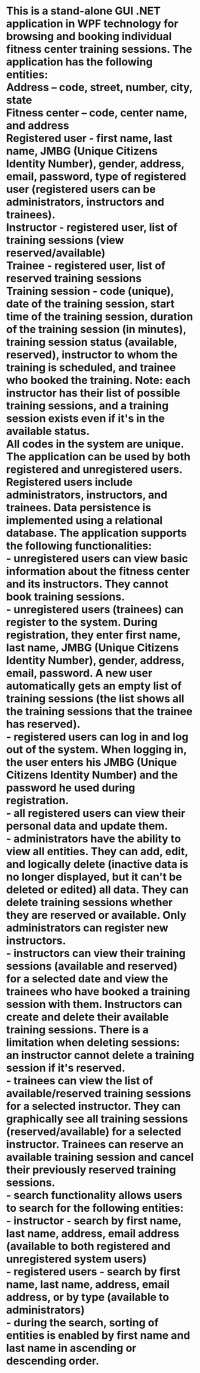 # This is a stand-alone GUI .NET application in WPF technology for browsing and booking individual fitness center training sessions. The application has the following entities: </br> Address – code, street, number, city, state </br> Fitness center – code, center name, and address </br> Registered user - first name, last name, JMBG (Unique Citizens Identity Number), gender, address, email, password, type of registered user (registered users can be administrators, instructors and trainees). </br> Instructor - registered user, list of training sessions (view reserved/available) </br> Trainee - registered user, list of reserved training sessions </br> Training session - code (unique), date of the training session, start time of the training session, duration of the training session (in minutes), training session status (available, reserved), instructor to whom the training is scheduled, and trainee who booked the training. Note: each instructor has their list of possible training sessions, and a training session exists even if it's in the available status. </br> All codes in the system are unique. The application can be used by both registered and unregistered users. Registered users include administrators, instructors, and trainees. Data persistence is implemented using a relational database. The application supports the following functionalities: </br> - unregistered users can view basic information about the fitness center and its instructors. They cannot book training sessions. </br> - unregistered users (trainees) can register to the system. During registration, they enter first name, last name, JMBG (Unique Citizens Identity Number), gender, address, email, password. A new user automatically gets an empty list of training sessions (the list shows all the training sessions that the trainee has reserved). </br> - registered users can log in and log out of the system. When logging in, the user enters his JMBG (Unique Citizens Identity Number) and the password he used during registration. </br> - all registered users can view their personal data and update them. </br> - administrators have the ability to view all entities. They can add, edit, and logically delete (inactive data is no longer displayed, but it can't be deleted or edited) all data. They can delete training sessions whether they are reserved or available. Only administrators can register new instructors. </br> - instructors can view their training sessions (available and reserved) for a selected date and view the trainees who have booked a training session with them. Instructors can create and delete their available training sessions. There is a limitation when deleting sessions: an instructor cannot delete a training session if it's reserved. </br> - trainees can view the list of available/reserved training sessions for a selected instructor. They can graphically see all training sessions (reserved/available) for a selected instructor. Trainees can reserve an available training session and cancel their previously reserved training sessions. </br> - search functionality allows users to search for the following entities: </br> - instructor - search by first name, last name, address, email address (available to both registered and unregistered system users) </br> - registered users - search by first name, last name, address, email address, or by type (available to administrators) </br> - during the search, sorting of entities is enabled by first name and last name in ascending or descending order.
